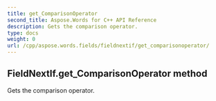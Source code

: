```yaml
---
title: get_ComparisonOperator
second_title: Aspose.Words for C++ API Reference
description: Gets the comparison operator. 
type: docs
weight: 0
url: /cpp/aspose.words.fields/fieldnextif/get_comparisonoperator/
---
```

## FieldNextIf.get_ComparisonOperator method


Gets the comparison operator.

